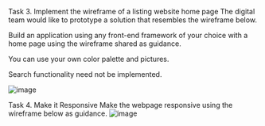 Task 3. Implement the wireframe of a listing website home page
The digital team would like to prototype a solution that resembles the wireframe below.

Build an application using any front-end framework of your choice with a home page using the wireframe shared as guidance.

You can use your own color palette and pictures.

Search functionality need not be implemented.

![image](https://github.com/Seema-Devi/Mission0/assets/160100069/ff55645c-07f7-4326-9290-f1fa55781ef1)

Task 4. Make it Responsive
Make the webpage responsive using the wireframe below as guidance.
![image](https://github.com/Seema-Devi/Mission0/assets/160100069/c42607bf-1492-4dcc-aa25-1d6cabc2d3cc)
